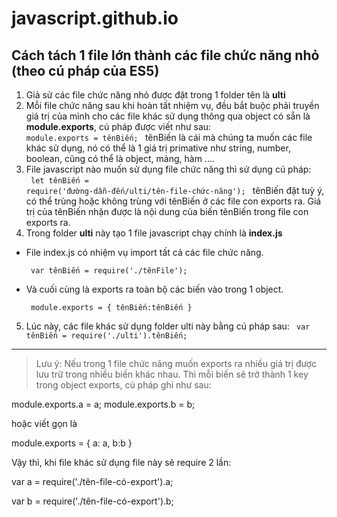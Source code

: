 # javascript.github.io
## Cách tách 1 file lớn thành các file chức năng nhỏ (theo cú pháp của ES5)
1. Giả sử các file chức năng nhỏ được đặt trong 1 folder tên là **ulti**
2. Mỗi file chức năng sau khi hoàn tất nhiệm vụ, đều bắt buộc phải truyền giá trị của mình cho các file khác sử dụng thông qua object có sẵn là **module.exports**, cú pháp được viết như sau: <br>
  <code>module.exports = tênBiến; </code>
  tênBiến là cái mà chúng ta muốn các file khác sử dụng, nó có thể là 1 giá trị primative như string, number, boolean, cũng có thể là object, mảng, hàm ....
3. File javascript nào muốn sử dụng file chức năng thì sử dụng cú pháp: <br>
<code> let tênBiến = require('đường-dẫn-đến/ulti/tên-file-chức-năng'); </code>
  tênBiến đặt tuỳ ý, có thể trùng hoặc không trùng với tênBiến ở các file con exports ra. 
  Giá trị của tênBiến nhận được là nội dung của biến tênBiến trong file con exports ra.
4. Trong folder **ulti** này tạo 1 file javascript chạy chính là **index.js** 
 * File index.js có nhiệm vụ import tất cả các file chức năng.
 
   <code> var tênBiến = require('./tênFile'); </code>
  
 * Và cuối cùng là exports ra toàn bộ các biến vào trong 1 object.

   <code> module.exports = {
              tênBiến:tênBiến
  } </code>

5. Lúc này, các file khác sử dụng folder ulti này bằng cú pháp sau: 
 <code> var tênBiến = require('./ulti').tênBiến; </code>


---
> Lưu ý: 
Nếu trong 1 file chức năng muốn exports ra nhiều giá trị được lưu trữ trong nhiều biến khác nhau. Thì mỗi biến sẽ trở thành 1 key trong object exports, cú pháp ghi như sau:

module.exports.a = a;
module.exports.b = b;

hoặc viết gọn là

module.exports = { a: a, b:b }

Vậy thì, khi file khác sử dụng file này sẽ require 2 lần: 

var a = require('./tên-file-có-export').a;

var b = require('./tên-file-có-export').b;
